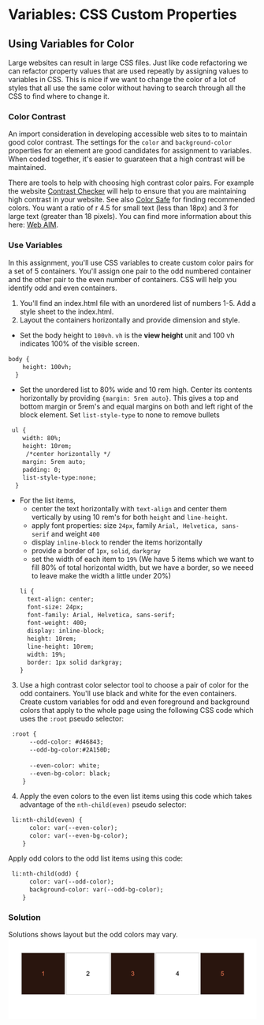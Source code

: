 # Variables: CSS Custom Properties

## Using Variables for Color  

Large websites can result in large CSS files.  Just like code refactoring we can refactor property values that
are used repeatly by assigning values to variables in CSS.  This is nice if we want to change the color of a lot of 
styles that all use the same color without having to search through all the CSS to find where to change it.   

### Color Contrast  
An import consideration in developing accessible web sites to to maintain good color contrast.  The settings for the `color` and `background-color` properties for an element are good candidates for assignment to variables.  When coded together, it's easier to guarateen that a high contrast will be maintained.  

There are tools to help with choosing high contrast color pairs.  For example the website [Contrast Checker](https://contrastchecker.com/) will help to ensure that you are maintaining high contrast in your website.  See also [Color Safe](http://colorsafe.co/) for finding recommended colors.  You want a ratio of r 4.5 for small text (less than 18px) and 3 for large text (greater than 18 pixels).  You can find more information about this here: [Web AIM](https://webaim.org/blog/wcag-2-0-and-link-colors/).  

### Use Variables  
In this assignment, you'll use CSS variables to create custom color pairs for a set of 5 containers.  You'll assign one pair to the odd numbered container and the other pair to the even number of containers.  CSS will help you identify odd and even containers.  

1. You'll find an index.html file with an unordered list of numbers 1-5.  Add a style sheet to the index.html.
2. Layout the containers horizontally and provide dimension and style.
  - Set the body height to `100vh`.  `vh` is the **view height** unit and 100 vh indicates 100% of the visible screen.
  ```
  body {
      height: 100vh;
    }
  ```
  - Set the unordered list to 80% wide and 10 rem high.  Center its contents horizontally by providing `{margin: 5rem auto}`.  This gives a top and bottom margin or 5rem's and equal margins on both and left right of the block element. Set `list-style-type` to none to remove bullets
  ```
   ul {
      width: 80%;
      height: 10rem;
       /*center horizontally */
      margin: 5rem auto;
      padding: 0;
      list-style-type:none;    
    }
  ```
  - For the list items, 
    - center the text horizontally with `text-align` and center them vertically by using 10 rem's for both `height` and `line-height`.
    - apply font properties: size `24px`, family `Arial, Helvetica, sans-serif` and weight `400`
    - display `inline-block` to render the items horizontally
    - provide a border of `1px`, `solid`, `darkgray`
    - set the width of each item to `19%` (We have 5 items which we want to fill 80% of total horizontal width, but we have a border, so we neeed to leave make the width a little under 20%)
    ```
    li {
      text-align: center;
      font-size: 24px;
      font-family: Arial, Helvetica, sans-serif;
      font-weight: 400;
      display: inline-block;
      height: 10rem;
      line-height: 10rem;
      width: 19%; 
      border: 1px solid darkgray;
    }
    ```
3. Use a high contrast color selector tool to choose a pair of color for the odd containers. You'll use black and white for the even containers.  Create custom variables for odd and even foreground and background colors that apply to the whole page using the following CSS code which uses the `:root` pseudo selector:
```
 :root {
      --odd-color: #d46843;
      --odd-bg-color:#2A150D;

      --even-color: white;
      --even-bg-color: black;
    }
```   
4. Apply the even colors to the even list items using this code which takes advantage of the `nth-child(even)` pseudo selector:
```
 li:nth-child(even) {
      color: var(--even-color);
      color: var(--even-bg-color);
    }
```  
Apply odd colors to the odd list items using this code:
```
 li:nth-child(odd) {
      color: var(--odd-color);
      background-color: var(--odd-bg-color);
    }
```  

### Solution  

Solutions shows layout but the odd colors may vary.  
![CSS variables solution](images/skills-2-css-variables.png)







